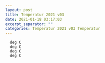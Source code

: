 ```yaml
---
layout: post
title: Temperatur 2021 v03
date: 2021-01-18 03:17:03
excerpt_separator: ""
categories: Temperatur 2021 v03 Temperatur
---
```

```
  deg C
  deg C
  deg C
  deg C
```

